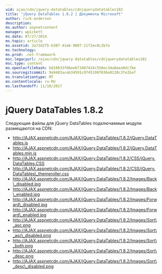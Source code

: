 ```yaml
---
uid: ajax/cdn/jquery-datatables/cdnjquerydatatables182
title: "jQuery DataTables 1.8.2 | Документы Microsoft"
author: rick-anderson
description: 
ms.author: aspnetcontent
manager: wpickett
ms.date: 07/27/2014
ms.topic: article
ms.assetid: 2a72d2f5-b387-41e6-9807-21f2ec8c2b7a
ms.technology: 
ms.prod: .net-framework
msc.legacyurl: /ajax/cdn/jquery-datatables/cdnjquerydatatables182
msc.type: content
ms.openlocfilehash: bd10833f06ee673487424c550ec34a8aea9dc7be
ms.sourcegitcommit: 9a9483aceb34591c97451997036a9120c3fe2baf
ms.translationtype: MT
ms.contentlocale: ru-RU
ms.lasthandoff: 11/10/2017
---
```

<a name="jquery-datatables-182"></a>jQuery DataTables 1.8.2
====================
Следующие файлы для jQuery DataTables подключаемые модули размещаются на CDN:

- http://AJAX.aspnetcdn.com/AJAX/jQuery.DataTables/1.8.2/jQuery.DataTables.js
- http://AJAX.aspnetcdn.com/AJAX/jQuery.DataTables/1.8.2/jQuery.DataTables.min.js
- http://AJAX.aspnetcdn.com/AJAX/jQuery.DataTables/1.8.2/CSS/jQuery.DataTables.CSS
- http://AJAX.aspnetcdn.com/AJAX/jQuery.DataTables/1.8.2/CSS/jQuery.DataTables\_themeroller.css
- http://AJAX.aspnetcdn.com/AJAX/jQuery.DataTables/1.8.2/Images/Back\_disabled.jpg
- http://AJAX.aspnetcdn.com/AJAX/jQuery.DataTables/1.8.2/Images/Back\_enabled.jpg
- http://AJAX.aspnetcdn.com/AJAX/jQuery.DataTables/1.8.2/Images/Forward\_disabled.jpg
- http://AJAX.aspnetcdn.com/AJAX/jQuery.DataTables/1.8.2/Images/Forward\_enabled.jpg
- http://AJAX.aspnetcdn.com/AJAX/jQuery.DataTables/1.8.2/Images/Sort\_asc.png
- http://AJAX.aspnetcdn.com/AJAX/jQuery.DataTables/1.8.2/Images/Sort\_asc\_disabled.png
- http://AJAX.aspnetcdn.com/AJAX/jQuery.DataTables/1.8.2/Images/Sort\_both.png
- http://AJAX.aspnetcdn.com/AJAX/jQuery.DataTables/1.8.2/Images/Sort\_desc.png
- http://AJAX.aspnetcdn.com/AJAX/jQuery.DataTables/1.8.2/Images/Sort\_desc\_disabled.png
